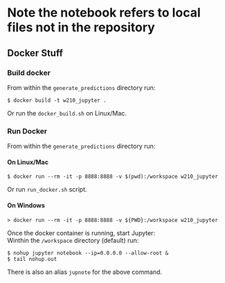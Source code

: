 # Note the notebook refers to local files not in the repository

## Docker Stuff
### Build docker  
From within the `generate_predictions` directory run:  
```
$ docker build -t w210_jupyter .
```
Or run the `docker_build.sh` on Linux/Mac. 


### Run Docker
From within the `generate_predictions` directory run:   

#### On Linux/Mac
```
$ docker run --rm -it -p 8888:8888 -v $(pwd):/workspace w210_jupyter 
```
Or run `run_docker.sh` script.  


#### On Windows
```
> docker run --rm -it -p 8888:8888 -v ${PWD}:/workspace w210_jupyter 
```

Once the docker container is running, start Jupyter:  
Winthin the `/workspace` directory (default) run:   
```
$ nohup jupyter notebook --ip=0.0.0.0 --allow-root &  
$ tail nohup.out  
```
There is also an alias `jupnote` for the above command.   
